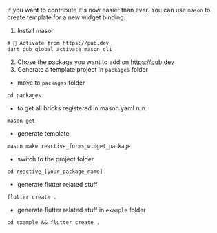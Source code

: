 If you want to contribute it's now easier than ever.
You can use `mason` to create template for a new widget binding.

1. Install mason
```shell
# 🎯 Activate from https://pub.dev
dart pub global activate mason_cli
```

2. Chose the package you want to add on https://pub.dev
3. Generate a template project in `packages` folder

- move to `packages` folder
```shell
cd packages
```

- to get all bricks registered in mason.yaml run:
```shell
mason get
```

- generate template
```shell
mason make reactive_forms_widget_package
```

- switch to the project folder
```shell
cd reactive_[your_package_name] 
```

- generate flutter related stuff
```shell
flutter create .
```

- generate flutter related stuff in `example` folder
```shell
cd example && flutter create .
```
